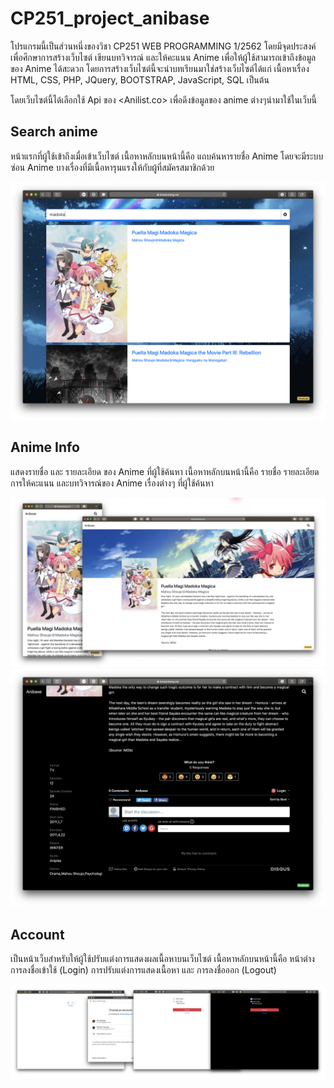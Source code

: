 # CP251_project_anibase

โปรแกรมนี้เป็นส่วนหนึ่งของวิชา CP251 WEB PROGRAMMING 1/2562 โดยมีจุดประสงค์เพื่อศึกษาการสร้างเว็บไซต์ เขียนบทวิจารณ์ และให้คะแนน Anime เพื่อให้ผู้ใช้สามารถเข้าถึงข้อมูลของ Anime ได้สะดวก โดยการสร้างเว็บไซต์นี้จะนำบทเรียนมาใช่สร้างเว็บไซต์ได้แก่ เนื้อหาเรื่อง HTML, CSS, PHP, JQuery, BOOTSTRAP, JavaScript, SQL เป็นต้น 

โดยเว็บไซต์นี้ได้เลือกใช้ Api ของ <Anilist.co> เพื่อดึงข้อมูลของ anime ต่างๆนำมาใช้ในเว็บนี้ 

## Search anime

หน้าแรกที่ผู้ใช้เข้าถึงเมื่อเข้าเว็บไซต์ เนื้อหาหลักบนหน้านี้คือ แถบค้นหารายชื่อ Anime โดยจะมีระบบซ่อน Anime บางเรื่องที่มีเนื้อหารุนแรงให้กับผู้ที่สมัครสมาชิกด้วย

![search page]

## Anime Info

แสดงรายชื่อ และ รายละเอียด ของ Anime ที่ผู้ใช้ค้นหา เนื้อหาหลักบนหน้านี้คือ รายชื่อ รายละเอียด การให้คะแนน และบทวิจารณ์ของ Anime เรื่องต่างๆ ที่ผู้ใช้ค้นหา

![info page]
![comment section]

## Account

เป็นหน้าเว็บสำหรับให้ผู้ใช้ปรับแต่งการแสดงผลเนื้อหาบนเว็บไซต์ เนื้อหาหลักบนหน้านี้คือ หน้าต่างการลงชื่อเข้าใช้ (Login) การปรับแต่งการแสดงเนื้อหา และ การลงชื่อออก (Logout)

![manager page]

[search page]: https://github.com/Biwsantang/CP251_project_anibase/blob/master/screenshot/search.png "search page"
[info page]: https://github.com/Biwsantang/CP251_project_anibase/blob/master/screenshot/responsive.png "info page"
[manager page]: https://github.com/Biwsantang/CP251_project_anibase/blob/master/screenshot/manager.png "manager page"
[comment section]: https://github.com/Biwsantang/CP251_project_anibase/blob/master/screenshot/comment.png "comment section"
